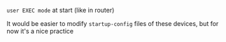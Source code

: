 `user EXEC mode` at start (like in router)

It would be easier to modify `startup-config` files of these devices, but for now it's a nice practice
